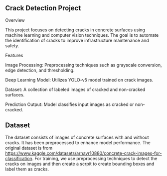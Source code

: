 ## Crack Detection Project

Overview

This project focuses on detecting cracks in concrete surfaces using machine learning and computer vision techniques. The goal is to automate the identification of cracks to improve infrastructure maintenance and safety.

Features

Image Processing: Preprocessing techniques such as grayscale conversion, edge detection, and thresholding.

Deep Learning Model: Utilizes YOLO-v5 model trained on crack images.

Dataset: A collection of labeled images of cracked and non-cracked surfaces.

Prediction Output: Model classifies input images as cracked or non-cracked.

## Dataset

The dataset consists of images of concrete surfaces with and without cracks. It has been preprocessed to enhance model performance. The original dataset is from https://www.kaggle.com/datasets/arnavr10880/concrete-crack-images-for-classification.
For training, we use preprocessing techniques to detect the cracks on images and then create a scrpit to create bounding boxes and label them as cracks.
